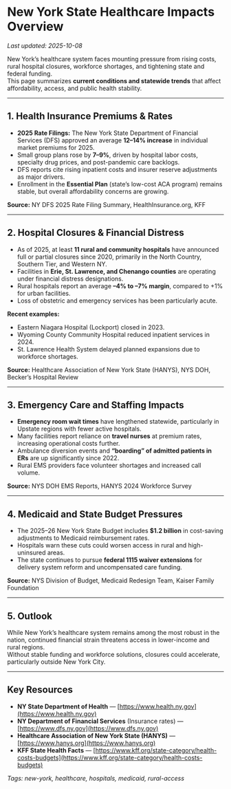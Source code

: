 # New York State Healthcare Impacts Overview
_Last updated: 2025-10-08_

New York’s healthcare system faces mounting pressure from rising costs, rural hospital closures, workforce shortages, and tightening state and federal funding.  
This page summarizes **current conditions and statewide trends** that affect affordability, access, and public health stability.

---

## 1. Health Insurance Premiums & Rates
- **2025 Rate Filings:** The New York State Department of Financial Services (DFS) approved an average **12–14% increase** in individual market premiums for 2025.  
- Small group plans rose by **7–9%**, driven by hospital labor costs, specialty drug prices, and post-pandemic care backlogs.  
- DFS reports cite rising inpatient costs and insurer reserve adjustments as major drivers.  
- Enrollment in the **Essential Plan** (state’s low-cost ACA program) remains stable, but overall affordability concerns are growing.

**Source:** NY DFS 2025 Rate Filing Summary, HealthInsurance.org, KFF

---

## 2. Hospital Closures & Financial Distress
- As of 2025, at least **11 rural and community hospitals** have announced full or partial closures since 2020, primarily in the North Country, Southern Tier, and Western NY.  
- Facilities in **Erie, St. Lawrence, and Chenango counties** are operating under financial distress designations.  
- Rural hospitals report an average **–4% to –7% margin**, compared to +1% for urban facilities.  
- Loss of obstetric and emergency services has been particularly acute.

**Recent examples:**
- Eastern Niagara Hospital (Lockport) closed in 2023.  
- Wyoming County Community Hospital reduced inpatient services in 2024.  
- St. Lawrence Health System delayed planned expansions due to workforce shortages.

**Source:** Healthcare Association of New York State (HANYS), NYS DOH, Becker’s Hospital Review

---

## 3. Emergency Care and Staffing Impacts
- **Emergency room wait times** have lengthened statewide, particularly in Upstate regions with fewer active hospitals.  
- Many facilities report reliance on **travel nurses** at premium rates, increasing operational costs further.  
- Ambulance diversion events and **“boarding” of admitted patients in ERs** are up significantly since 2022.  
- Rural EMS providers face volunteer shortages and increased call volume.

**Source:** NYS DOH EMS Reports, HANYS 2024 Workforce Survey

---

## 4. Medicaid and State Budget Pressures
- The 2025–26 New York State Budget includes **$1.2 billion** in cost-saving adjustments to Medicaid reimbursement rates.  
- Hospitals warn these cuts could worsen access in rural and high-uninsured areas.  
- The state continues to pursue **federal 1115 waiver extensions** for delivery system reform and uncompensated care funding.

**Source:** NYS Division of Budget, Medicaid Redesign Team, Kaiser Family Foundation

---

## 5. Outlook
While New York’s healthcare system remains among the most robust in the nation, continued financial strain threatens access in lower-income and rural regions.  
Without stable funding and workforce solutions, closures could accelerate, particularly outside New York City.

---

## Key Resources
- **NY State Department of Health** — [https://www.health.ny.gov](https://www.health.ny.gov)  
- **NY Department of Financial Services** (Insurance rates) — [https://www.dfs.ny.gov](https://www.dfs.ny.gov)  
- **Healthcare Association of New York State (HANYS)** — [https://www.hanys.org](https://www.hanys.org)  
- **KFF State Health Facts** — [https://www.kff.org/state-category/health-costs-budgets](https://www.kff.org/state-category/health-costs-budgets)  

_Tags: new-york, healthcare, hospitals, medicaid, rural-access_
